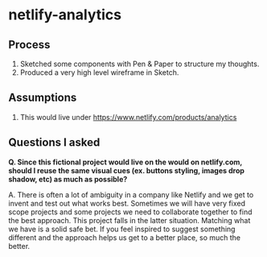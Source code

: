 # netlify-analytics

## Process
1. Sketched some components with Pen & Paper to structure my thoughts.
2. Produced a very high level wireframe in Sketch.

## Assumptions
1. This would live under https://www.netlify.com/products/analytics

## Questions I asked
**Q. Since this fictional project would live on the would on netlify.com, should I reuse the same visual cues (ex. buttons styling, images drop shadow, etc) as much as possible?**

A. There is often a lot of ambiguity in a company like Netlify and we get to invent and test out what works best.  Sometimes we will have very fixed scope projects and some projects we need to collaborate together to find the best approach.  This project falls in the latter situation.  Matching what we have is a solid safe bet.  If you feel inspired to suggest something different and the approach helps us get to a better place, so much the better.
